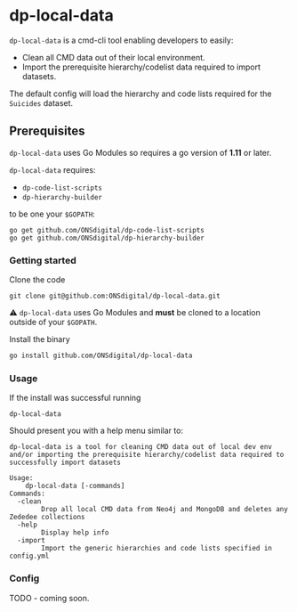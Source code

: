 # dp-local-data

`dp-local-data` is a cmd-cli tool enabling developers to easily:
 - Clean all CMD data out of their local environment.
 - Import the prerequisite hierarchy/codelist data required to import datasets.
 
The default config will load the hierarchy and code lists required for the `Suicides` dataset. 

## Prerequisites
`dp-local-data` uses Go Modules so requires a go version of **1.11** or later. 

`dp-local-data` requires:
- `dp-code-list-scripts` 
- `dp-hierarchy-builder`

to be one your `$GOPATH`:
```
go get github.com/ONSdigital/dp-code-list-scripts
go get github.com/ONSdigital/dp-hierarchy-builder
```

### Getting started
Clone the code
```
git clone git@github.com:ONSdigital/dp-local-data.git
```
:warning: `dp-local-data` uses Go Modules and **must** be cloned to a location outside of your `$GOPATH`.

Install the binary
```bash
go install github.com/ONSdigital/dp-local-data
```

### Usage
If the install was successful running
```
dp-local-data
```
Should present you with a help menu similar to:
```
dp-local-data is a tool for cleaning CMD data out of local dev env and/or importing the prerequisite hierarchy/codelist data required to successfully import datasets

Usage:
	dp-local-data [-commands]
Commands:
  -clean
    	Drop all local CMD data from Neo4j and MongoDB and deletes any Zededee collections
  -help
    	Display help info
  -import
    	Import the generic hierarchies and code lists specified in config.yml
```

### Config
TODO - coming soon.
